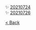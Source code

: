 :sparkles: [20210724](./docs/thoughts/20210724.md)  
:sparkles: [20210726](./docs/thoughts/20210726.md)  

[< Back](https://git.io/JL704)  
